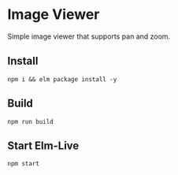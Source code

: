 # Image Viewer

Simple image viewer that supports pan and zoom.

## Install
`npm i && elm package install -y`

## Build
`npm run build`

## Start Elm-Live
`npm start`

